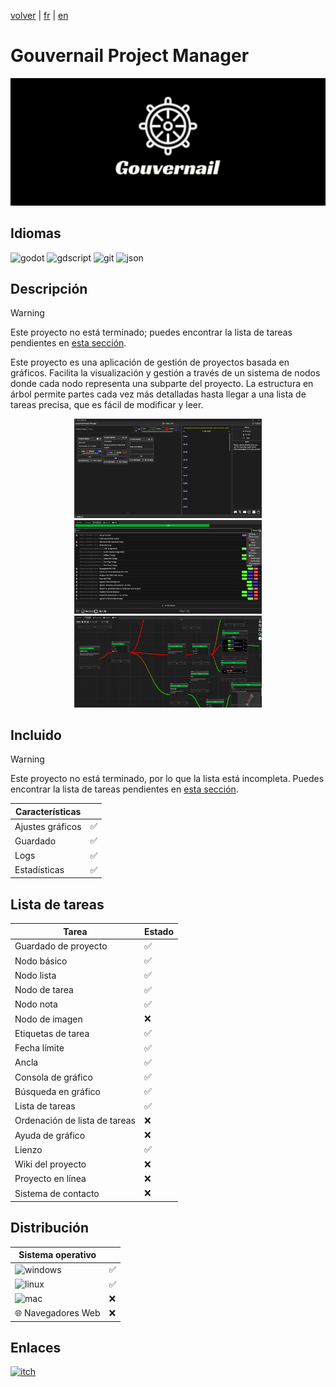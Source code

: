 [volver](/translation/es/es.md) | [fr](/translation/fr/gouvernail-project-manager.md) | [en](/translation/en/gouvernail-project-manager.md)

# Gouvernail Project Manager

<p align="center">
  <img src="/image/gpm-logo.png" width="600" alt="Logo de GPM">
</p>

## Idiomas

<img alt="godot" src="https://img.shields.io/badge/Godot-478CBF?style=for-the-badge&logo=GodotEngine&logoColor=white"/> <img alt="gdscript" src="https://img.shields.io/badge/gdscript-02303A?style=for-the-badge"/> <img alt="git" src="https://img.shields.io/badge/GIT-E44C30?style=for-the-badge&logo=git&logoColor=white"/> <img alt="json" src="https://img.shields.io/badge/json-5E5C5C?style=for-the-badge&logo=json&logoColor=white"/>

## Descripción
> [!WARNING]  
> Este proyecto no está terminado; puedes encontrar la lista de tareas pendientes en [esta sección](#todo-list).

Este proyecto es una aplicación de gestión de proyectos basada en gráficos. Facilita la visualización y gestión a través de un sistema de nodos donde cada nodo representa una subparte del proyecto. La estructura en árbol permite partes cada vez más detalladas hasta llegar a una lista de tareas precisa, que es fácil de modificar y leer.

<p align="center">
  <img src="/image/gpm-main-page.png" width="300" alt="Página principal de GPM">
  <img src="/image/gpm-tl-page.png" width="300" alt="Página de lista de tareas de GPM">
  <img src="/image/gpm-graph-page.png" width="300" alt="Página de gráfico de GPM">
</p>

## Incluido
> [!WARNING]  
> Este proyecto no está terminado, por lo que la lista está incompleta. Puedes encontrar la lista de tareas pendientes en [esta sección](#todo-list).

| Características | |
|------------------|---------------|
| Ajustes gráficos | ✅ |
| Guardado | ✅ |
| Logs | ✅ |
| Estadísticas | ✅ |

## Lista de tareas

| Tarea | Estado |
|---------------|---------------|
| Guardado de proyecto | ✅ |
| Nodo básico | ✅ |
| Nodo lista | ✅ |
| Nodo de tarea | ✅ |
| Nodo nota | ✅ |
| Nodo de imagen | ❌ |
| Etiquetas de tarea | ✅ |
| Fecha límite | ✅ |
| Ancla | ✅ |
| Consola de gráfico | ✅ |
| Búsqueda en gráfico | ✅ |
| Lista de tareas | ✅ |
| Ordenación de lista de tareas | ❌ |
| Ayuda de gráfico | ❌ |
| Lienzo | ✅ |
| Wiki del proyecto | ❌ |
| Proyecto en línea | ❌ |
| Sistema de contacto | ❌ |

## Distribución

| Sistema operativo | |
|-------------------|---------------|
| <img alt="windows" src="https://img.shields.io/badge/Windows-0078D6?style=for-the-badge&logo=windows&logoColor=white"/> | ✅ |
| <img alt="linux" src="https://img.shields.io/badge/Linux-FCC624?style=for-the-badge&logo=linux&logoColor=black"/> | ✅ |
| <img alt="mac" src="https://img.shields.io/badge/mac%20os-000000?style=for-the-badge&logo=apple&logoColor=white"/> | ❌ |
| 🌐 Navegadores Web | ❌ |

## Enlaces

<a target="_blank" href="https://tomyo.itch.io/gpm">
      <img alt="itch" src="https://img.shields.io/badge/Itch.io-FA5C5C?style=for-the-badge&logo=itchdotio&logoColor=white">
</a>

